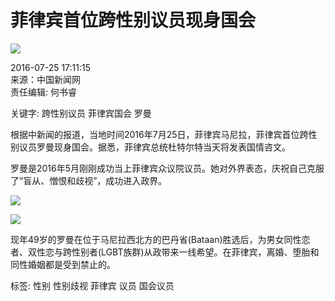 # 菲律宾首位跨性别议员现身国会

![](http://i.guancha.cn/news/2016/07/25/20160725153220469.jpg)

2016-07-25 17:11:15  
来源：中国新闻网  
责任编辑: 何书睿  

关键字: 跨性别议员 菲律宾国会 罗曼  

根据中新闻的报道，当地时间2016年7月25日，菲律宾马尼拉，菲律宾首位跨性别议员罗曼现身国会。据悉，菲律宾总统杜特尔特当天将发表国情咨文。

罗曼是2016年5月刚刚成功当上菲律宾众议院议员。她对外界表态，庆祝自己克服了“盲从、憎恨和歧视”，成功进入政界。

![](http://i.guancha.cn/news/2016/07/25/20160725153227300.jpg)

![](http://i.guancha.cn/news/2016/07/25/20160725153227161.jpg)

现年49岁的罗曼在位于马尼拉西北方的巴丹省(Bataan)胜选后，为男女同性恋者、双性恋与跨性别者(LGBT族群)从政带来一线希望。在菲律宾，离婚、堕胎和同性婚姻都是受到禁止的。

标签: 性别 性别歧视 菲律宾 议员 国会议员